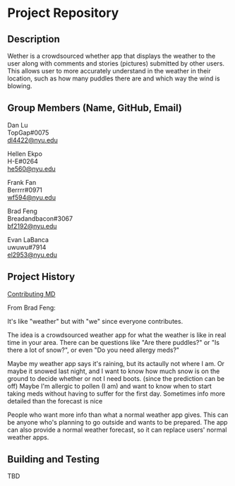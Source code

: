 # Project Repository

## Description

Wether is a crowdsourced whether app that displays the weather to the user along with comments and stories (pictures) submitted by other users. This allows user to more accurately understand in the weather in their location, such as how many puddles there are and which way the wind is blowing. 

## Group Members (Name, GitHub, Email)

Dan Lu <br>
TopGap#0075 <br>
dl4422@nyu.edu <br>

Hellen Ekpo <br>
H-E#0264 <br>
he560@nyu.edu <br>

Frank Fan <br>
Berrrr#0971 <br>
wf594@nyu.edu <br>

Brad Feng <br>
Breadandbacon#3067 <br>
bf2192@nyu.edu <br>

Evan LaBanca <br>
uwuwu#7914 <br>
el2953@nyu.edu <br>

## Project History

[Contributing MD](CONTRIBUTING.md)

From Brad Feng: 

It's like "weather" but with "we" since everyone contributes.

The idea is a crowdsourced weather app for what the weather is like in real time in your area.
There can be questions like "Are there puddles?" or "Is there a lot of snow?", or even "Do you need allergy meds?"

Maybe my weather app says it's raining, but its actaully not where I am.
Or maybe it snowed last night, and I want to know how much snow is on the ground to decide whether or not I need boots. (since the prediction can be off)
Maybe I'm allergic to pollen (I am) and want to know when to start taking meds without having to suffer for the first day.
Sometimes info more detailed than the forecast is nice

People who want more info than what a normal weather app gives. This can be anyone who's planning to go outside and wants to be prepared. The app can also provide a normal weather forecast, so it can replace users' normal weather apps.

## Building and Testing

TBD
